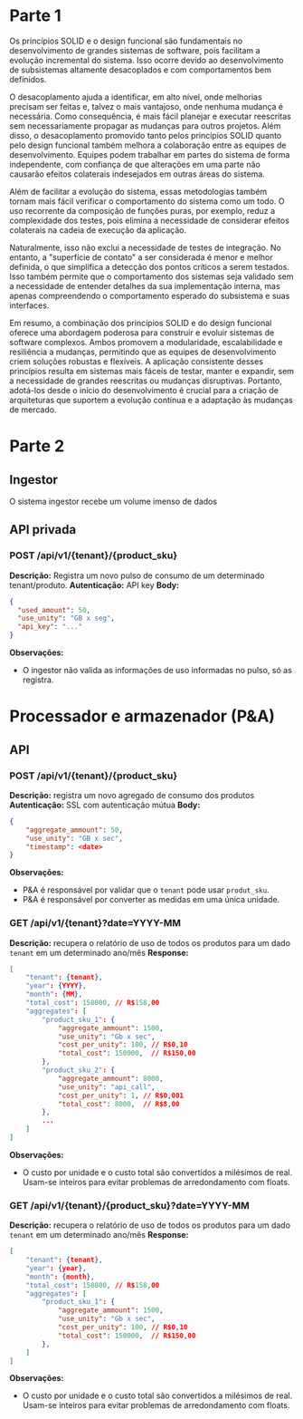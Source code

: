 # Parte 1

Os princípios SOLID e o design funcional são fundamentais no desenvolvimento de grandes sistemas de software, pois facilitam a evolução incremental do sistema. Isso ocorre devido ao desenvolvimento de subsistemas altamente desacoplados e com comportamentos bem definidos.

O desacoplamento ajuda a identificar, em alto nível, onde melhorias precisam ser feitas e, talvez o mais vantajoso, onde nenhuma mudança é necessária. Como consequência, é mais fácil planejar e executar reescritas sem necessariamente propagar as mudanças para outros projetos. Além disso, o desacoplamento promovido tanto pelos princípios SOLID quanto pelo design funcional também melhora a colaboração entre as equipes de desenvolvimento. Equipes podem trabalhar em partes do sistema de forma independente, com confiança de que alterações em uma parte não causarão efeitos colaterais indesejados em outras áreas do sistema.

Além de facilitar a evolução do sistema, essas metodologias também tornam mais fácil verificar o comportamento do sistema como um todo. O uso recorrente da composição de funções puras, por exemplo, reduz a complexidade dos testes, pois elimina a necessidade de considerar efeitos colaterais na cadeia de execução da aplicação.

Naturalmente, isso não exclui a necessidade de testes de integração. No entanto, a "superfície de contato" a ser considerada é menor e melhor definida, o que simplifica a detecção dos pontos críticos a serem testados. Isso também permite que o comportamento dos sistemas seja validado sem a necessidade de entender detalhes da sua implementação interna, mas apenas compreendendo o comportamento esperado do subsistema e suas interfaces.

Em resumo, a combinação dos princípios SOLID e do design funcional oferece uma abordagem poderosa para construir e evoluir sistemas de software complexos. Ambos promovem a modularidade, escalabilidade e resiliência a mudanças, permitindo que as equipes de desenvolvimento criem soluções robustas e flexíveis. A aplicação consistente desses princípios resulta em sistemas mais fáceis de testar, manter e expandir, sem a necessidade de grandes reescritas ou mudanças disruptivas. Portanto, adotá-los desde o início do desenvolvimento é crucial para a criação de arquiteturas que suportem a evolução contínua e a adaptação às mudanças de mercado.

# Parte 2

## Ingestor

O sistema ingestor recebe um volume imenso de dados

## API privada

### POST /api/v1/{tenant}/{product_sku}

**Descrição:** Registra um novo pulso de consumo de um determinado tenant/produto.
**Autenticação:** API key
**Body:**

```json
{
  "used_amount": 50,
  "use_unity": "GB x seg",
  "api_key": "..."
}
```

**Observações:**

- O ingestor não valida as informações de uso informadas no pulso, só as registra.

# Processador e armazenador (P&A)

## API

### POST /api/v1/{tenant}/{product_sku}

**Descrição:** registra um novo agregado de consumo dos produtos
**Autenticação:** SSL com autenticação mútua
**Body:**

```json
{
    "aggregate_ammount": 50,
    "use_unity": "GB x sec",
    "timestamp": <date>
}
```

**Observações:**

- P&A é responsável por validar que o `tenant` pode usar `produt_sku`.
- P&A é responsável por converter as medidas em uma única unidade.


### GET /api/v1/{tenant}?date=YYYY-MM

**Descrição:** recupera o relatório de uso de todos os produtos para um dado `tenant` em um determinado ano/mês
**Response:**

```json
[
    "tenant": {tenant},
    "year": {YYYY},
    "month": {MM},
    "total_cost": 158000, // R$158,00
    "aggregates": [
        "product_sku_1": {
            "aggregate_ammount": 1500,
            "use_unity": "Gb x sec",
            "cost_per_unity": 100, // R$0,10
            "total_cost": 150000,  // R$150,00
        },
        "product_sku_2": {
            "aggregate_ammount": 8000,
            "use_unity": "api_call",
            "cost_per_unity": 1, // R$0,001
            "total_cost": 8000,  // R$8,00
        },
        ...
    ]
]
```

**Observações:**

- O custo por unidade e o custo total são convertidos a milésimos de real. Usam-se inteiros para evitar problemas de arredondamento com floats.

### GET /api/v1/{tenant}/{product_sku}?date=YYYY-MM

**Descrição:** recupera o relatório de uso de todos os produtos para um dado `tenant` em um determinado ano/mês
**Response:**

```json
[
    "tenant": {tenant},
    "year": {year},
    "month": {month},
    "total_cost": 158000, // R$158,00
    "aggregates": [
        "product_sku_1": {
            "aggregate_ammount": 1500,
            "use_unity": "Gb x sec",
            "cost_per_unity": 100, // R$0,10
            "total_cost": 150000,  // R$150,00
        },
    ]
]
```

**Observações:**

- O custo por unidade e o custo total são convertidos a milésimos de real. Usam-se inteiros para evitar problemas de arredondamento com floats.
